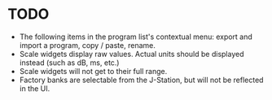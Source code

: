 # TODO
- The following items in the program list's contextual menu: export and
import a program, copy / paste, rename.
- Scale widgets display raw values. Actual units should be displayed instead
(such as dB, ms, etc.)
- Scale widgets will not get to their full range.
- Factory banks are selectable from the J-Station, but will not be reflected
in the UI.
